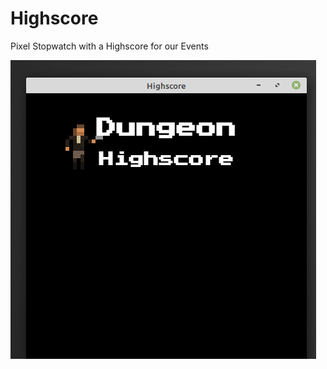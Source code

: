 # Highscore

Pixel Stopwatch with a Highscore for our Events

![Demo](https://github.com/Gaming-Circus/highscore/blob/master/demo.gif)